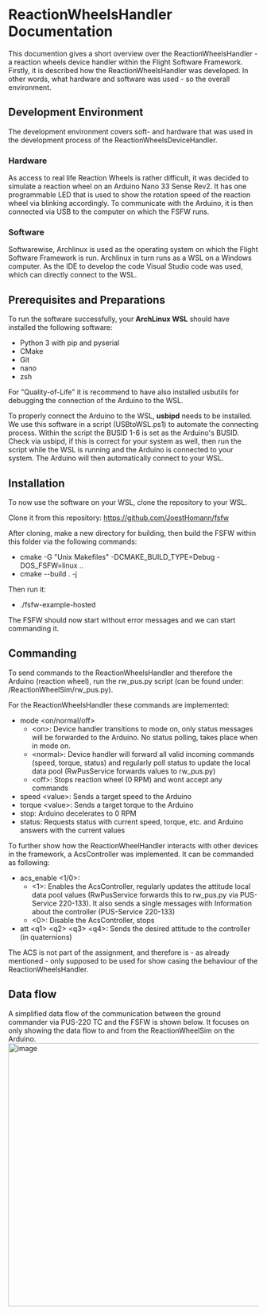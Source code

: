 

# ReactionWheelsHandler Documentation

This documention gives a short overview over the ReactionWheelsHandler - a reaction wheels device handler within the Flight Software Framework. Firstly, it is described how the ReactionWheelsHandler was developed. In other words, what hardware and software was used - so the overall environment.

## Development Environment
The development environment covers soft- and hardware that was used in the development process of the ReactionWheelsDeviceHandler.

### Hardware
As access to real life Reaction Wheels is rather difficult, it was decided to simulate a reaction wheel on an Arduino Nano 33 Sense Rev2. It has one programmable LED that is used to show the rotation speed of the reaction wheel via blinking accordingly.
To communicate with the Arduino, it is then connected via USB to the computer on which the FSFW runs.

### Software
Softwarewise, Archlinux is used as the operating system on which the Flight Software Framework is run. Archlinux in turn runs as a WSL on a Windows computer.
As the IDE to develop the code Visual Studio code was used, which can directly connect to the WSL.

## Prerequisites and Preparations

To run the software successfully, your **ArchLinux WSL** should have installed the following software:

 - Python 3 with pip and pyserial
 - CMake
 - Git
 - nano
 -  zsh

For "Quality-of-Life" it is recommend to have also installed usbutils for debugging the connection of the Arduino to the WSL.

To properly connect the Arduino to the WSL, **usbipd** needs to be installed. We use this software in a script (USBtoWSL.ps1) to automate the connecting process. Within the script the BUSID 1-6 is set as the Arduino's BUSID. Check via usbipd, if this is correct for your system as well, then run the script while the WSL is running and the Arduino is connected to your system. The Arduino will then automatically connect to your WSL.

## Installation

To now use the software on your WSL, clone the repository to your WSL.

Clone it from this repository:
https://github.com/JoestHomann/fsfw

After cloning, make a new directory for building, then build the FSFW within this folder via the following commands:

 - cmake -G "Unix Makefiles" -DCMAKE_BUILD_TYPE=Debug -DOS_FSFW=linux ..
 - cmake --build . -j

Then run it: 

 - ./fsfw-example-hosted

The FSFW should now start without error messages and we can start commanding it.

## Commanding

To send commands to the ReactionWheelsHandler and therefore the Arduino (reaction wheel),
run the rw_pus.py script (can be found under: /ReactionWheelSim/rw_pus.py).

For the ReactionWheelsHandler these commands are implemented:

 - mode \<on/normal/off>
	 - \<on>: Device handler transitions to mode on, only status messages will be forwarded to the Arduino. No status polling, takes place when in mode on.
	 - \<normal>: Device handler will forward all valid incoming commands (speed, torque, status) and regularly poll status to update the local data pool (RwPusService forwards values to rw_pus.py)
	 - \<off>: Stops reaction wheel (0 RPM) and wont accept any commands
 - speed \<value>: Sends a target speed to the Arduino
 - torque \<value>: Sends a target torque to the Arduino
 - stop: Arduino decelerates to 0 RPM
 - status: Requests status with current speed, torque, etc. and Arduino answers with the current values

To further show how the ReactionWheelHandler interacts with other devices in the framework, a AcsController was implemented. It can be commanded as following:

 - acs_enable \<1/0>: 
	 - \<1>: Enables the AcsController, regularly updates the attitude local data pool values 		(RwPusService forwards this to rw_pus.py via PUS-Service 220-133). It also sends a single messages with Information about the controller (PUS-Service 220-133)
	 - \<0>: Disable the AcsController, stops 
 - att \<q1> \<q2> \<q3> \<q4>: Sends the desired attitude to the controller (in quaternions)

The ACS is not part of the assignment, and therefore is - as already mentioned - only supposed to be used for show casing the behaviour of the ReactionWheelsHandler.


## Data flow
A simplified data flow of the communication between the ground commander via PUS-220 TC and the FSFW is shown below. It focuses on only showing the data flow to and from the ReactionWheelSim on the Arduino.
<img width="1447" height="530" alt="image" src="https://github.com/user-attachments/assets/34734b74-60b3-4dea-8092-f63cc0c252e3" />






